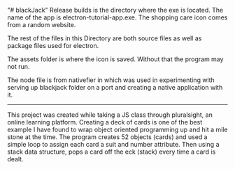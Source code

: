 "# blackJack" 
Release builds is the directory where the exe is located. 
The name of the app is electron-tutorial-app.exe. The shopping care icon comes from a random website.

The rest of the files in this Directory are both source files as well as package files used for electron.

The assets folder is where the icon is saved. Without that the program may not run.

The node file is from nativefier in which was used in experimenting with serving up blackjack folder on a port and 
    creating a native application with it.
    

******
This project was created while taking a JS class through pluralsight, an online learning platform. Creating a deck of cards is one of the best example I have found to wrap object oriented programming up and hit a mile stone at the time. The program creates 52 objects (cards) and used a simple loop to assign each card a suit and number attribute. Then using a stack data structure, pops a card off the eck (stack) every time a card is dealt. 

